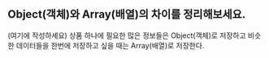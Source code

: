 ## Object(객체)와 Array(배열)의 차이를 정리해보세요.

(여기에 작성하세요)
상품 하나에 필요한 많은 정보들은 Object(객체)로 저장하고
비슷한 데이터들을 한번에 저장하고 싶을 때는 Array(배열)로 저장한다.